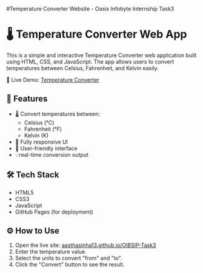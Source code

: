 #Temperature Converter Website - Oasis Infobyte Internship Task3

# 🌡️ Temperature Converter Web App

This is a simple and interactive Temperature Converter web application built using HTML, CSS, and JavaScript. The app allows users to convert temperatures between Celsius, Fahrenheit, and Kelvin easily.

🔗 Live Demo: [Temperature Converter](https://aasthasinha13.github.io/OIBSIP-Task3/)


## 🚀 Features

- 🌡️ Convert temperatures between:
  - Celsius (°C)
  - Fahrenheit (°F)
  - Kelvin (K)
- 📱 Fully responsive UI
- 🎯 User-friendly interface
- 💡real-time conversion output 

## 🛠️ Tech Stack

- HTML5
- CSS3
- JavaScript
- GitHub Pages (for deployment)


## ⚙️ How to Use

1. Open the live site: [aasthasinha13.github.io/OIBSIP-Task3](https://aasthasinha13.github.io/OIBSIP-Task3/)
2. Enter the temperature value.
3. Select the units to convert "from" and "to".
4. Click the "Convert" button to see the result.

